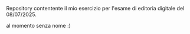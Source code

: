 Repository contentente il mio esercizio per l'esame di editoria digitale del 08/07/2025. 

al momento senza nome :) 
